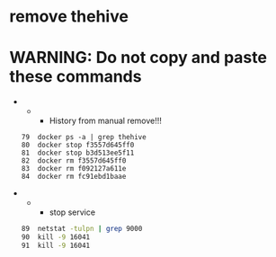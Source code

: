 # remove thehive
# WARNING: Do not copy and paste these commands

- - - History from manual remove!!!

```nash
   79  docker ps -a | grep thehive
   80  docker stop f3557d645ff0
   81  docker stop b3d513ee5f11
   82  docker rm f3557d645ff0
   83  docker rm f092127a611e
   84  docker rm fc91ebd1baae
```
- - - stop service
```bash
   89  netstat -tulpn | grep 9000
   90  kill -9 16041
   91  kill -9 16041
```
